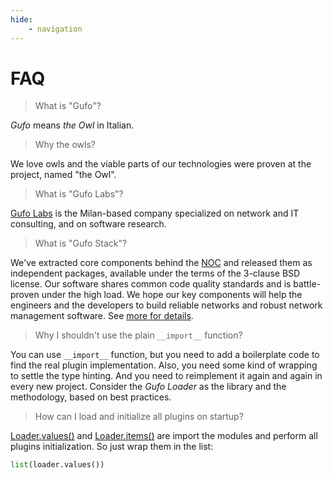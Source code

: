 ```yaml
---
hide:
    - navigation
---
```

# FAQ

> What is "Gufo"?

*Gufo* means *the Owl* in Italian.

> Why the owls?

We love owls and the viable parts of our technologies
were proven at the project, named "the Owl".

> What is "Gufo Labs"?

[Gufo Labs](https://gufolabs.com/) is the Milan-based company specialized on
network and IT consulting, and on software research.

> What is "Gufo Stack"?

We've extracted core components behind the [NOC](https://getnoc.com/) 
and released them as independent packages, available under the terms 
of the 3-clause BSD license. Our software shares common code quality standards 
and is battle-proven under the high load. We hope our key components will help 
the engineers and the developers to build reliable networks and robust network 
management software. 
See [more for details](https://gufolabs.com/products/gufo-stack/).

> Why I shouldn't use the plain `__import__` function?

You can use `__import__` function, but you need to add a boilerplate
code to find the real plugin implementation. Also, you need some kind
of wrapping to settle the type hinting. And you need to reimplement
it again and again in every new project. Consider the *Gufo Loader*
as the library and the methodology, based on best practices.

> How can I load and initialize all plugins on startup?

[Loader.values()](reference.md#src.gufo.loader.Loader.values) and 
[Loader.items()](reference.md#src.gufo.loader.Loader.items) are
import the modules and perform all plugins initialization. So just wrap
them in the list:

``` python
list(loader.values())
```

